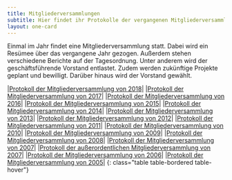 ```yaml
---
title: Mitgliederversammlungen
subtitle: Hier findet ihr Protokolle der vergangenen Mitgliederversammlungen.
layout: one-card
---
```

Einmal im Jahr findet eine Mitgliederversammlung statt. Dabei wird ein Resümee über das vergangene Jahr gezogen. Außerdem stehen verschiedene Berichte auf der Tagesordnung. Unter anderem wird der geschäftsführende Vorstand entlastet.
Zudem werden zukünftige Projekte geplant und bewilligt. Darüber hinaus wird der Vorstand gewählt.

|[Protokoll der Mitgliederversammlung von 2018](dokumente/jhv_2018.pdf)|
|[Protokoll der Mitgliederversammlung von 2017](dokumente/jhv_2017.pdf)|
|[Protokoll der Mitgliederversammlung von 2016](dokumente/jhv_2016.pdf)|
|[Protokoll der Mitgliederversammlung von 2015](dokumente/jhv_2015.pdf)|
|[Protokoll der Mitgliederversammlung von 2014](dokumente/jhv_2014.pdf)|
|[Protokoll der Mitgliederversammlung von 2013](dokumente/jhv_2013.pdf)|
|[Protokoll der Mitgliederversammlung von 2012](dokumente/jhv_2012.pdf)|
|[Protokoll der Mitgliederversammlung von 2011](dokumente/jhv_2011.pdf)|
|[Protokoll der Mitgliederversammlung von 2010](dokumente/jhv_2010.pdf)|
|[Protokoll der Mitgliederversammlung von 2009](dokumente/jhv_2009.pdf)|
|[Protokoll der Mitgliederversammlung von 2008](dokumente/jhv_2008.pdf)|
|[Protokoll der Mitgliederversammlung von 2007](dokumente/jhv_2007.pdf)|
|[Protokoll der außerordentlichen Mitgliederversammlung von 2007](dokumente/jhv_2007_ao.pdf)|
|[Protokoll der Mitgliederversammlung von 2006](dokumente/jhv_2006.pdf)|
|[Protokoll der Mitgliederversammlung von 2005](dokumente/jhv_2005.pdf)|
{: class="table table-bordered table-hover"}
